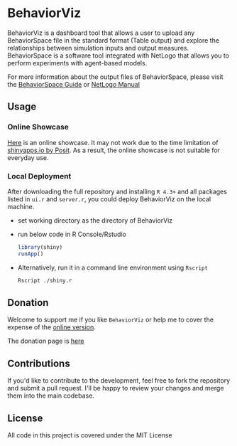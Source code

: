 # BehaviorViz

BehaviorViz is a dashboard tool that allows a user to upload any BehaviorSpace file in the standard format (Table output) and explore the relationships between simulation inputs and output measures. BehaviorSpace is a software tool integrated with NetLogo that allows you to perform experiments with agent-based models.

For more information about the output files of BehaviorSpace, please visit the [BehaviorSpace Guide](https://ccl.northwestern.edu/netlogo/docs/behaviorspace.html) or [NetLogo Manual](https://ccl.northwestern.edu/netlogo/docs/)

## Usage

### Online Showcase

[Here](https://hxtmike.shinyapps.io/behaviorviz/) is an online showcase. It may not work due to the time limitation of [shinyapps.io by Posit](https://www.shinyapps.io/). As a result, the online showcase is not suitable for everyday use.

### Local Deployment

After downloading the full repository and installing `R 4.3+` and all packages listed in `ui.r` and `server.r`, you could deploy BehaviorViz on the local machine.

+ set working directory as the directory of BehaviorViz
+ run below code in R Console/Rstudio

    ```R
    library(shiny)
    runApp()
    ```

+ Alternatively, run it in a command line environment using `Rscript`

    ```Bash
    Rscript ./shiny.r
    ```

## Donation

Welcome to support me if you like `BehaviorViz` or help me to cover the expense of the [online version](https://hxtmike.shinyapps.io/behaviorviz/).

The donation page is [here](https://github.com/sponsors/hxtmike/)

## Contributions

If you'd like to contribute to the development, feel free to fork the repository and submit a pull request. I'll be happy to review your changes and merge them into the main codebase.

## License

All code in this project is covered under the MIT License
